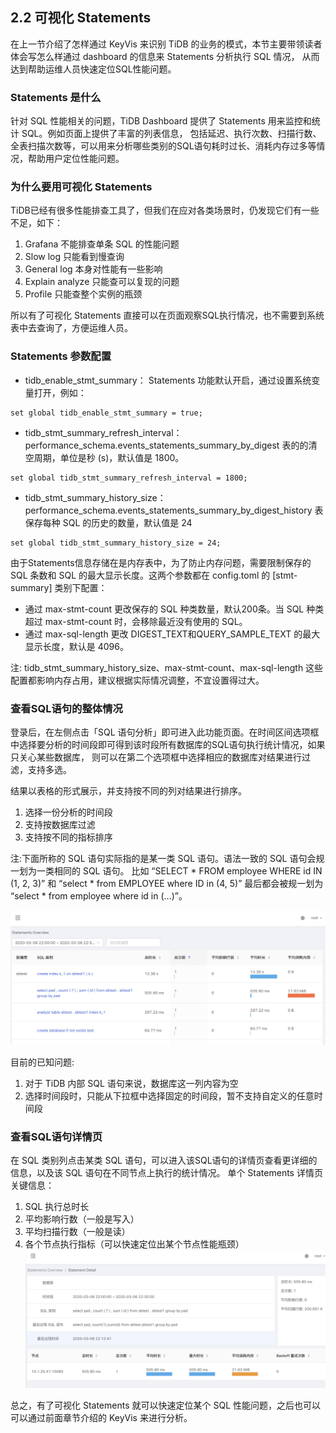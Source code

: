 ## 2.2 可视化 Statements


在上一节介绍了怎样通过 KeyVis 来识别 TiDB 的业务的模式，本节主要带领读者体会写怎么样通过 dashboard 的信息来 Statements 分析执行 SQL 情况，
从而达到帮助运维人员快速定位SQL性能问题。

### Statements 是什么
针对 SQL 性能相关的问题，TiDB Dashboard 提供了 Statements 用来监控和统计 SQL。例如页面上提供了丰富的列表信息，
包括延迟、执行次数、扫描行数、全表扫描次数等，可以用来分析哪些类别的SQL语句耗时过长、消耗内存过多等情况，帮助用户定位性能问题。

### 为什么要用可视化 Statements
TiDB已经有很多性能排查工具了，但我们在应对各类场景时，仍发现它们有一些不足，如下：
1. Grafana 不能排查单条 SQL 的性能问题
2. Slow log 只能看到慢查询
3. General log 本身对性能有一些影响
4. Explain analyze 只能查可以复现的问题
5. Profile 只能查整个实例的瓶颈

所以有了可视化 Statements 直接可以在页面观察SQL执行情况，也不需要到系统表中去查询了，方便运维人员。

### Statements 参数配置

* tidb_enable_stmt_summary： Statements 功能默认开启，通过设置系统变量打开，例如：
```
set global tidb_enable_stmt_summary = true;
```
* tidb_stmt_summary_refresh_interval：performance_schema.events_statements_summary_by_digest 表的的清空周期，单位是秒 (s)，默认值是 1800。
```
set global tidb_stmt_summary_refresh_interval = 1800;
```
* tidb_stmt_summary_history_size：performance_schema.events_statements_summary_by_digest_history 表保存每种 SQL 的历史的数量，默认值是 24

```
set global tidb_stmt_summary_history_size = 24;
```

由于Statements信息存储在是内存表中，为了防止内存问题，需要限制保存的 SQL 条数和 SQL 的最大显示长度。这两个参数都在 config.toml 的 [stmt-summary] 类别下配置：

* 通过 max-stmt-count 更改保存的 SQL 种类数量，默认200条。当 SQL 种类超过 max-stmt-count 时，会移除最近没有使用的 SQL。
* 通过 max-sql-length 更改 DIGEST_TEXT和QUERY_SAMPLE_TEXT 的最大显示长度，默认是 4096。

注: tidb_stmt_summary_history_size、max-stmt-count、max-sql-length 这些配置都影响内存占用，建议根据实际情况调整，不宜设置得过大。


### 查看SQL语句的整体情况
登录后，在左侧点击「SQL 语句分析」即可进入此功能页面。在时间区间选项框中选择要分析的时间段即可得到该时段所有数据库的SQL语句执行统计情况，如果只关心某些数据库， 
则可以在第二个选项框中选择相应的数据库对结果进行过滤，支持多选。

结果以表格的形式展示，并支持按不同的列对结果进行排序。
1. 选择一份分析的时间段
2. 支持按数据库过滤
3. 支持按不同的指标排序

注:下面所称的 SQL 语句实际指的是某一类 SQL 语句。语法一致的 SQL 语句会规一划为一类相同的 SQL 语句。
比如 “SELECT * FROM employee WHERE id IN (1, 2, 3)” 和 “select * from EMPLOYEE where ID in (4, 5)” 最后都会被规一划为 “select * from employee where id in (...)”。

![add image](/res/session3/chapter3/slow-query-table/1.jpg)

目前的已知问题:
1. 对于 TiDB 内部 SQL 语句来说，数据库这一列内容为空
2. 选择时间段时，只能从下拉框中选择固定的时间段，暂不支持自定义的任意时间段


### 查看SQL语句详情页
在 SQL 类别列点击某类 SQL 语句，可以进入该SQL语句的详情页查看更详细的信息，以及该 SQL 语句在不同节点上执行的统计情况。
单个 Statements 详情页关键信息：

1. SQL 执行总时长
2. 平均影响行数（一般是写入）
3. 平均扫描行数（一般是读）
4. 各个节点执行指标（可以快速定位出某个节点性能瓶颈）
![add image](/res/session3/chapter3/slow-query-table/2.jpg)

总之，有了可视化 Statements 就可以快速定位某个 SQL 性能问题，之后也可以可以通过前面章节介绍的 KeyVis 来进行分析。

